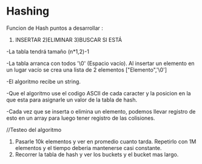 # Hashing
Funcion de Hash puntos a desarrollar :

1) INSERTAR 
2)ELIMINAR
3)BUSCAR SI ESTÁ

-La tabla tendrá tamaño (n*1,2)-1

-La tabla arranca con todos '\0' (Espacio vacío). Al insertar un elemento en un lugar vacío se crea una lista de 2 elementos ["Elemento",'\0']

-El algoritmo recibe un string.

-Que el algoritmo use el codigo ASCII de cada caracter y la posicion en la que esta para asignarle un valor de la tabla de hash.

-Cada vez que se inserta o elimina un elemento, podemos llevar registro de esto en un array para luego tener registro de las colisiones.

//Testeo del algoritmo

1) Pasarle 10k elementos y ver en promedio cuanto tarda. Repetirlo con 1M elementos y el tiempo deberia mantenerse casi constante.
2) Recorrer la tabla de hash y ver los buckets y el bucket mas largo.
